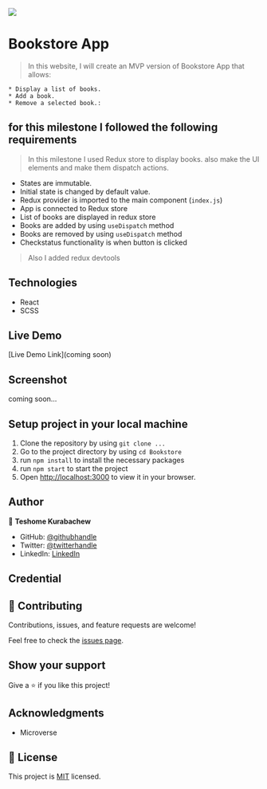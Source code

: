 ![](https://img.shields.io/badge/Microverse-blueviolet)

# Bookstore App

> In this website, I will create an MVP version of Bookstore App that allows:

    * Display a list of books.
    * Add a book.
    * Remove a selected book.:

## for this milestone I followed the following requirements

> In this milestone I used Redux store to display books. also make the UI elements and make them dispatch actions.

* States are immutable.
* Initial state is changed by default value.
* Redux provider is imported to the main component (`index.js`)
* App is connected to Redux store
* List of books are displayed in redux store
* Books are added by using `useDispatch` method
* Books are removed by using `useDispatch` method
* Checkstatus functionality is when button is clicked

> Also I added redux devtools

## Technologies

* React
* SCSS

## Live Demo

[Live Demo Link](coming soon)

## Screenshot

coming soon...

## Setup project in your local machine

1. Clone the repository by using `git clone ...`
2. Go to the project directory by using `cd Bookstore`
3. run `npm install` to install the necessary packages
4. run `npm start` to start the project
5. Open [http://localhost:3000](http://localhost:3000) to view it in your browser.

## Author

👤 **Teshome Kurabachew**

* GitHub: [@githubhandle](https://github.com/TesheMaximillan)
* Twitter: [@twitterhandle](https://twitter.com/TesheKura)
* LinkedIn: [LinkedIn](https://www.linkedin.com/in/teshome-kurabachew-aa8067180/)

## Credential

## 🤝 Contributing

Contributions, issues, and feature requests are welcome!

Feel free to check the [issues page](https://github.com/TesheMaximillan/Bookstore/issues).

## Show your support

Give a ⭐️ if you like this project!

## Acknowledgments

* Microverse

## 📝 License

This project is [MIT](./MIT.md) licensed.
